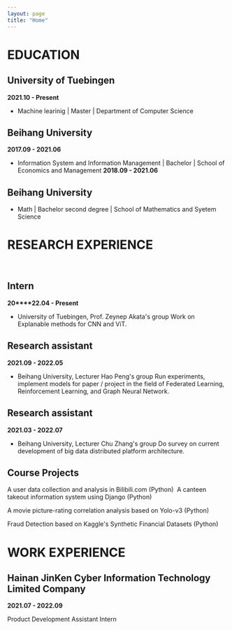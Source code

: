```yaml
---
layout: page
title: "Home"
---
```


# **EDUCATION**

## **University of Tuebingen**

**2021.10 - Present**

* Machine learinig | Master | Department of Computer Science
## **Beihang University**

**2017.09 - 2021.06**

* Information System and Information Management | Bachelor | School of Economics and Management 
**2018.09 - 2021.06**

## **Beihang University**

* Math | Bachelor second degree | School of Mathematics and Syetem Science
# **RESEARCH EXPERIENCE**

 

## **Intern**

**20****22.04 - Present**

* University of Tuebingen, Prof. Zeynep Akata's group 
Work on Explanable methods for CNN and ViT.

## **Research assistant**

**2021.09 - 2022.05**

* Beihang University, Lecturer Hao Peng's group
Run experiments, implement models for paper / project in the field of Federated Learning, Reinforcement Learning, and Graph Neural Network.

## **Research assistant**

**2021.03 - 2022.07**

* Beihang University, Lecturer Chu Zhang's group
Do survey on current development of big data distributed platform architecture.

## **Course Projects**

A user data collection and analysis in Bilibili.com (Python)  A canteen takeout information system using Django (Python)

A movie picture-rating correlation analysis based on Yolo-v3 (Python)

Fraud Detection based on Kaggle's Synthetic Financial Datasets (Python)

# **WORK EXPERIENCE**

## **Hainan JinKen Cyber Information Technology Limited Company**

**2021.07 - 2022.09**

Product Development Assistant Intern

# 

